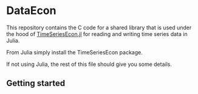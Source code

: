# DataEcon

This repository contains the C code for a shared library that is used under the
hood of [TimeSeriesEcon.jl](https://github.com/bankofcanada/TimeSeriesEcon.jl)
for reading and writing time series data in Julia. 

From Julia simply install the TimeSeriesEcon package. 

If not using Julia, the rest of this file should give you some details.

## Getting started

